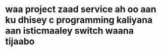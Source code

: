 # waa project zaad service ah oo aan ku dhisey  c programming kaliyana aan isticmaaley switch waana tijaabo 
